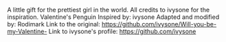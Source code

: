 
A little gift for the prettiest girl in the world. All credits to ivysone for the inspiration.
Valentine's Penguin
  Inspired by: ivysone
  Adapted and modified by: Rodimark
  Link to the original: https://github.com/ivysone/Will-you-be-my-Valentine-
  Link to ivysone's profile: https://github.com/ivysone
  
